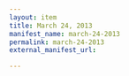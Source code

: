 ```yaml
---
layout: item
title: March 24, 2013
manifest_name: march-24-2013
permalink: march-24-2013
external_manifest_url: 

---
```

<!-- Add an essay or interpretive material below this line,
using HTML or markdown.  Do not modify this file above this line -->
